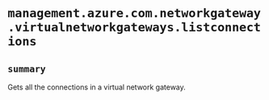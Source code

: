 # `management.azure.com.networkgateway.virtualnetworkgateways.listconnections`

## `summary`
Gets all the connections in a virtual network gateway.


